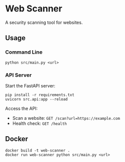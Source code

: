 # Web Scanner

A security scanning tool for websites.

## Usage

### Command Line
```
python src/main.py <url>
```

### API Server
Start the FastAPI server:
```
pip install -r requirements.txt
uvicorn src.api:app --reload
```

Access the API:
- Scan a website: `GET /scan?url=https://example.com`
- Health check: `GET /health`

## Docker
```
docker build -t web-scanner .
docker run web-scanner python src/main.py <url>
```
